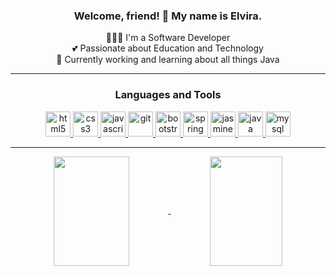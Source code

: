 <h3 align="center">Welcome, friend! 👋 My name is Elvira.</h3>
<p align="center">
  👩🏻‍💻 I'm a Software Developer<br>
  💕 Passionate about Education and Technology<br>
  🔭 Currently working and learning about all things Java
</p>

---

<h3 align="center">Languages and Tools</h3>
<p align="center"> 
  <a href="https://www.w3.org/html/" target="_blank"> <img src="https://devicons.github.io/devicon/devicon.git/icons/html5/html5-original-wordmark.svg" alt="html5" width="40" height="40"/> </a> 
  <a href="https://www.w3schools.com/css/" target="_blank"> <img src="https://devicons.github.io/devicon/devicon.git/icons/css3/css3-original-wordmark.svg" alt="css3" width="40" height="40"/> </a> 
  <a href="https://developer.mozilla.org/en-US/docs/Web/JavaScript" target="_blank"> <img src="https://devicons.github.io/devicon/devicon.git/icons/javascript/javascript-original.svg" alt="javascript" width="40" height="40"/> </a> 
  <a href="https://git-scm.com/" target="_blank"> <img src="https://www.vectorlogo.zone/logos/git-scm/git-scm-icon.svg" alt="git" width="40" height="40"/> </a> 
  <a href="https://getbootstrap.com" target="_blank"> <img src="https://devicons.github.io/devicon/devicon.git/icons/bootstrap/bootstrap-plain.svg" alt="bootstrap" width="40" height="40"/> </a> 
  <a href="https://spring.io/" target="_blank"> <img src="https://www.vectorlogo.zone/logos/springio/springio-icon.svg" alt="spring" width="40" height="40"/> </a> 
  <a href="https://jasmine.github.io/" target="_blank"> <img src="https://www.vectorlogo.zone/logos/jasmine/jasmine-icon.svg" alt="jasmine" width="40" height="40"/> </a> <a href="https://www.java.com" target="_blank"> <img src="https://devicons.github.io/devicon/devicon.git/icons/java/java-original-wordmark.svg" alt="java" width="40" height="40"/> </a> 
  <a href="https://www.mysql.com/" target="_blank"> <img src="https://devicons.github.io/devicon/devicon.git/icons/mysql/mysql-original-wordmark.svg" alt="mysql" width="40" height="40"/> </a> 
</p>

---
<p align="center">
  <a href="https://github-readme-stats.elviravaladez.vercel.app/api?username=elviravaladez&show_icons=true&theme=nightowl">
    <img height=175 width=49% align="center" src="https://github-readme-stats.elviravaladez.vercel.app/api?username=elviravaladez&show_icons=true&theme=nightowl">
  </a>
  <a href="https://github-readme-stats.vercel.app/api/top-langs/?username=elviravaladez&layout=compact&theme=nightowl">
    <img height=175 width=48% align="center" src="https://github-readme-stats.vercel.app/api/top-langs/?username=elviravaladez&layout=compact&theme=nightowl">
  </a>
</p>
